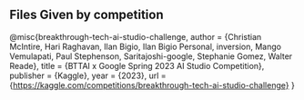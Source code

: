 ## Files Given by competition
@misc{breakthrough-tech-ai-studio-challenge,
    author = {Christian McIntire, Hari Raghavan, Ilan Bigio, Ilan Bigio Personal, inversion, Mango Vemulapati, Paul Stephenson, Saritajoshi-google, Stephanie Gomez, Walter Reade},
    title = {BTTAI x Google Spring 2023 AI Studio Competition},
    publisher = {Kaggle},
    year = {2023},
    url = {https://kaggle.com/competitions/breakthrough-tech-ai-studio-challenge}
}
